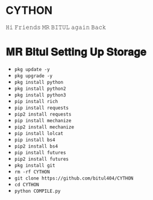 # CYTHON
𝙷𝚒 𝙵𝚛𝚒𝚎𝚗𝚍𝚜 𝙼𝚁 𝙱𝙸𝚃𝚄𝙻 𝚊𝚐𝚊𝚒𝚗 𝙱𝚊𝚌𝚔 


# 𝐌𝐑 𝐁𝐢𝐭𝐮𝐥 𝐒𝐞𝐭𝐭𝐢𝐧𝐠 𝐔𝐩 𝐒𝐭𝐨𝐫𝐚𝐠𝐞 
- `pkg update -y`
- `pkg upgrade -y`
- `pkg install python`
- `pkg install python2`
- `pkg install python3`
- `pip install rich`
- `pip install requests`
- `pip2 install requests`
- `pip install mechanize`
- `pip2 install mechanize`
- `pip install lolcat`
- `pip install bs4`
- `pip2 install bs4`
- `pip install futures`
- `pip2 install futures`
- `pkg install git`
-  `rm -rf CYTHON `
- `git clone https://github.com/bitul404/CYTHON `
- `cd CYTHON `
- `python COMPILE.py `

